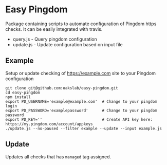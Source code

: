 # Easy Pingdom
Package containing scripts to automate configuration of Pingdom https checks. It can be easily integrated with travis.

- query.js - Query pingdom configuration
- update.js - Update configuration based on input file

## Example
Setup or update checking of https://example.com site to your Pingdom configuration
```
git clone git@github.com:oakslab/easy-pingdom.git
cd easy-pingdom
npm install
export PD_USERNAME='example@example.com'  # Change to your pingdom login
export PD_PASSWORD='examplepassword'      # Change to your pingdom password
export PD_KEY=''                          # Create API key here: https://my.pingdom.com/account/appkeys
./update.js --no-paused --filter example --update --input example.js
```

## Update
Updates all checks that has `managed` tag assigned.
